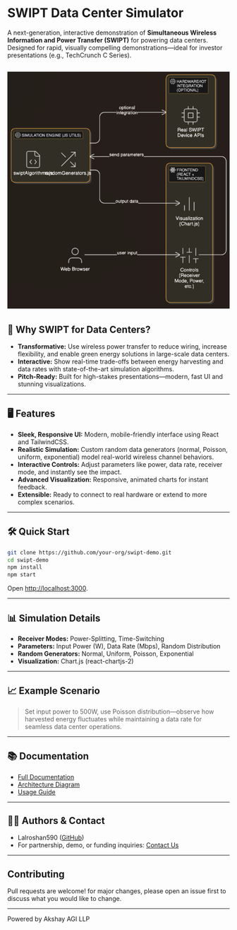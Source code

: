 # SWIPT Data Center Simulator

A next-generation, interactive demonstration of **Simultaneous Wireless Information and Power Transfer (SWIPT)** for powering data centers.  
Designed for rapid, visually compelling demonstrations—ideal for investor presentations (e.g., TechCrunch C Series).

![Architecture](docs/architecture.png)
---

## 🚀 Why SWIPT for Data Centers?

- **Transformative:** Use wireless power transfer to reduce wiring, increase flexibility, and enable green energy solutions in large-scale data centers.
- **Interactive:** Show real-time trade-offs between energy harvesting and data rates with state-of-the-art simulation algorithms.
- **Pitch-Ready:** Built for high-stakes presentations—modern, fast UI and stunning visualizations.

---

## 🖥️ Features

- **Sleek, Responsive UI:** Modern, mobile-friendly interface using React and TailwindCSS.
- **Realistic Simulation:** Custom random data generators (normal, Poisson, uniform, exponential) model real-world wireless channel behaviors.
- **Interactive Controls:** Adjust parameters like power, data rate, receiver mode, and instantly see the impact.
- **Advanced Visualization:** Responsive, animated charts for instant feedback.
- **Extensible:** Ready to connect to real hardware or extend to more complex scenarios.

---

## 🛠️ Quick Start

```bash
git clone https://github.com/your-org/swipt-demo.git
cd swipt-demo
npm install
npm start
```

Open [http://localhost:3000](http://localhost:3000).

---

## 📊 Simulation Details

- **Receiver Modes:** Power-Splitting, Time-Switching
- **Parameters:** Input Power (W), Data Rate (Mbps), Random Distribution
- **Random Generators:** Normal, Uniform, Poisson, Exponential
- **Visualization:** Chart.js (react-chartjs-2)

---

## 📈 Example Scenario

> Set input power to 500W, use Poisson distribution—observe how harvested energy fluctuates while maintaining a data rate for seamless data center operations.

---

## 📚 Documentation

- [Full Documentation](docs/index.md)
- [Architecture Diagram](docs/architecture.png)
- [Usage Guide](docs/usage.md)

---

## 👩‍💻 Authors & Contact

- Lalroshan590 ([GitHub](https://github.com/lalroshan590))
- For partnership, demo, or funding inquiries: [Contact Us](mailto:lalroshan@akshayvj.com)

---

## Contributing

Pull requests are welcome! for major changes, please open an issue first to discuss what you would like to change.

---

Powered by Akshay AGI LLP
